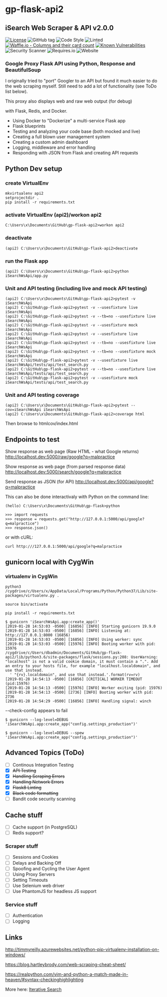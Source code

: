 # gp-flask-api2

## iSearch Web Scraper & API v2.0.0

[![License](https://img.shields.io/badge/license-COMMERCIAL-red.svg?style=flat-square)](https://github.com/mkobar/gp-flask-api2/blob/master/LICENSE.md)
![GitHub tag](https://img.shields.io/github/tag/mkobar/gp-flask-api2.svg)
![Code Style](https://img.shields.io/badge/code_style-Black-brightgreen.svg)
![Linted](https://img.shields.io/badge/linted-Flake8-orange.svg)
[![Waffle.io - Columns and their card count](https://badge.waffle.io/mkobar/gp-serp-url.svg?columns=all)](https://waffle.io/mkobar/gp-serp-url)
[![Known Vulnerabilities](https://snyk.io/test/github/mkobar/gp-flask-api2/badge.svg?targetFile=requirements.txt)](https://snyk.io/test/github/mkobar/gp-flask-api2?targetFile=requirements.txt)
![Security Scanner](https://img.shields.io/badge/security_scanner-Bandit-blue.svg)
![Requires.io](https://img.shields.io/requires/github/mkobar/gp-flask-api2.svg)
![Website](https://img.shields.io/website-up-down-green-red/https/gp-api2.herokuapp.com%2Fsearch%2Fgoogle%3Fq%3Dcars.svg)

### Google Proxy Flask API using Python, Response and BeautifulSoup

I originally tried to "port" Googler to an API but found it much easier to do the web scraping myself.  Still need to add a lot of functionality (see ToDo list below).

This proxy also displays web and raw web output (for debug)

with Flask, Redis, and Docker.

- Using Docker to "Dockerize" a multi-service Flask app
- Flask blueprints
- Testing and analyzing your code base (both mocked and live)
- Creating a full blown user management system
- Creating a custom admin dashboard
- Logging, middleware and error handling
- Responding with JSON from Flask and creating API requests

## Python Dev setup

### create VirtualEnv

```
mkvirtualenv api2
setprojectdir .
pip install -r requirements.txt
```

### activate VirtualEnv (api2)/workon api2

```
C:\Users\x\Documents\GitHub\gp-flask-api2>workon api2
```

### deactivate

```
(api2) C:\Users\x\Documents\GitHub\gp-flask-api2>deactivate
```

### run the Flask app

```
(api2) C:\Users\x\Documents\GitHub\gp-flask-api2>python iSearchWsApi/app.py
```

### Unit and API testing (including live and mock API testing)

```
(api2) C:\Users\x\Documents\GitHub\gp-flask-api2>pytest -v iSearchWsApi
(api2) C:\GitHub\gp-flask-api2>pytest -v --usesfixture live iSearchWsApi
(api2) C:\GitHub\gp-flask-api2>pytest -v --tb=no --usesfixture live iSearchWsApi
(api2) C:\GitHub\gp-flask-api2>pytest -v --usesfixture mock iSearchWsApi
(api2) C:\GitHub\gp-flask-api2>pytest -v --usesfixture live iSearchWsApi
(api2) C:\GitHub\gp-flask-api2>pytest -v --tb=no --usesfixture live iSearchWsApi
(api2) C:\GitHub\gp-flask-api2>pytest -v --tb=no --usesfixture mock iSearchWsApi
(api2) C:\GitHub\gp-flask-api2>pytest -v --usesfixture live iSearchWsApi/tests/api/test_search.py
(api2) C:\GitHub\gp-flask-api2>pytest -v --tb=no --usesfixture live iSearchWsApi/tests/api/test_search.py
(api2) C:\GitHub\gp-flask-api2>pytest -v --usesfixture mock iSearchWsApi/tests/api/test_search.py
```

### Unit and API testing coverage

```
(api2) C:\Users\x\Documents\GitHub\gp-flask-api2>pytest --cov=iSearchWsApi iSearchWsApi
(api2) C:\Users\x\Documents\GitHub\gp-flask-api2>coverage html
```

Then browse to htmlcov/index.html

## Endpoints to test

Show response as web page (Raw HTML - what Google returns)
http://localhost.dev:5000/raw/google?q=malpractice

Show response as web page (from parsed response data)
http://localhost.dev:5000/search/google?q=malpractice

Send response as JSON (for API)
http://localhost.dev:5000/api/google?q=malpractice

This can also be done interactivaly with Python on the command line:
```
(hello) C:\Users\x\Documents\GitHub\gp-flask>python

>>> import requests
>>> response = requests.get("http://127.0.0.1:5000/api/google?q=malpractice")
>>> response.json()
```
or with cURL:
```
curl http:///127.0.0.1:5000/api/google?q=malpractice
```

## gunicorn local with CygWin
### virtualenv in CygWin
```
python3 /cygdrive/c/Users/x/AppData/Local/Programs/Python/Python37/Lib/site-packages/virtualenv.py .

source bin/activate

pip install -r requirements.txt

```

```
$ gunicorn 'iSearchWsApi.app:create_app()'
[2019-01-28 14:53:03 -0500] [16856] [INFO] Starting gunicorn 19.9.0
[2019-01-28 14:53:03 -0500] [16856] [INFO] Listening at: http://127.0.0.1:8000 (16856)
[2019-01-28 14:53:03 -0500] [16856] [INFO] Using worker: sync
[2019-01-28 14:53:03 -0500] [15976] [INFO] Booting worker with pid: 15976
/cygdrive/c/Users/dbadmin/Documents/GitHub/gp-flask-api2/lib/python3.6/site-packages/flask/sessions.py:208: UserWarning: "localhost" is not a valid cookie domain, it must contain a ".". Add an entry to your hosts file, for example "localhost.localdomain", and use that instead.
  ' "{rv}.localdomain", and use that instead.'.format(rv=rv)
[2019-01-28 14:54:13 -0500] [16856] [CRITICAL] WORKER TIMEOUT (pid:15976)
[2019-01-28 14:54:13 -0500] [15976] [INFO] Worker exiting (pid: 15976)
[2019-01-28 14:54:13 -0500] [2736] [INFO] Booting worker with pid: 2736
[2019-01-28 14:54:29 -0500] [16856] [INFO] Handling signal: winch
```

--check-config appears to fail

```
$ gunicorn --log-level=DEBUG 'iSearchWsApi.app:create_app("config.settings_production")'
```

```
$ gunicorn --log-level=DEBUG --spew 'iSearchWsApi.app:create_app("config.settings_production")'
```

## Advanced Topics (ToDo)

- [ ] Continous Integration Testing
- [x] ~~API Testing~~
- [x] ~~Handling Scraping Errors~~
- [x] ~~Handling Network Errors~~
- [x] ~~Flask8 Linting~~
- [x] ~~Black code formatting~~
- [ ] Bandit code security scanning

## Cache stuff
- [ ] Cache support (in PostgreSQL)
- [ ] Redis support?

### Scraper stuff
- [ ] Sessions and Cookies
- [ ] Delays and Backing Off
- [ ] Spoofing and Cycling the User Agent
- [ ] Using Proxy Servers
- [ ] Setting Timeouts
- [ ] Use Selenium web driver
- [ ] Use PhantomJS for headless JS support

### Service stuff
- [ ] Authentication
- [ ] Logging

## Links

http://timmyreilly.azurewebsites.net/python-pip-virtualenv-installation-on-windows/

https://blog.hartleybrody.com/web-scraping-cheat-sheet/

https://realpython.com/vim-and-python-a-match-made-in-heaven/#syntax-checkinghighlighting

More here: [Iterative Search](http://iterativesearch.com)


